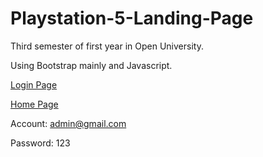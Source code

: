 # Playstation-5-Landing-Page
Third semester of first year in Open University.

Using Bootstrap mainly and Javascript.

[Login Page](https://hoangpham2209.github.io/Playstation-5-Landing-Page/)

[Home Page](https://hoangpham2209.github.io/Playstation-5-Landing-Page/home.html)

Account: admin@gmail.com

Password: 123
